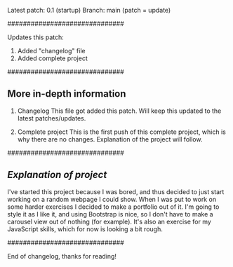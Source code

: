 Latest patch: 0.1 (startup)
Branch: main
(patch = update)

##############################

Updates this patch:
1. Added "changelog" file
2. Added complete project

##############################

More in-depth information
------------------------------
1. Changelog
This file got added this patch. Will keep this updated to the latest patches/updates.

2. Complete project
This is the first push of this complete project, which is why there are no changes.
Explanation of the project will follow.

##############################

*Explanation of project*
------------------------------
I've started this project because I was bored, and thus decided to just start working
on a random webpage I could show. When I was put to work on some harder exercises I
decided to make a portfolio out of it. I'm going to style it as I like it, and using
Bootstrap is nice, so I don't have to make a carousel view out of nothing (for example).
It's also an exercise for my JavaScript skills, which for now is looking a bit rough.

##############################

End of changelog, thanks for reading!